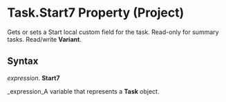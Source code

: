 
# Task.Start7 Property (Project)

Gets or sets a Start local custom field for the task. Read-only for summary tasks. Read/write  **Variant**.


## Syntax

 _expression_. **Start7**

 _expression_A variable that represents a  **Task** object.


